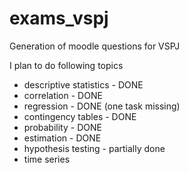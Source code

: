 # exams_vspj
Generation of moodle questions for VSPJ

I plan to do following topics

- descriptive statistics - DONE
- correlation - DONE
- regression - DONE (one task missing)
- contingency tables - DONE
- probability - DONE
- estimation - DONE
- hypothesis testing - partially done
- time series
